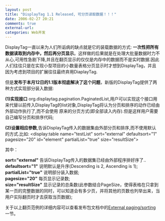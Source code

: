 ```yaml
---
layout: post
title: "DisplayTag 1.1 Released, 可分页读取数据！！！"
date: 2006-02-27 20:21
comments: true
external-url: 
categories: Web开发
---
```


DisplayTag一直以来为人们所诟病的缺点就是它的装载数据的方式: **一次性把所有数据读取到内存中，然后再分页显示**。这样做的后果就是在处理大批量数据时力不从心,可用性急剧下降,并且在翻页显示的仅仅是内存中的数据而不是实时数据.因此人们往往只是在实现小型项目的小数量表格分页显示时才想到DisplayTag，并且因为考虑到项目的扩展往往最终弃用DiaplayTag.
<!-- more -->

但是**发布于本月12日的1.1版本彻底解决了这个问题**，新版的DisplayTag提供了两种方式实现部分装入数据:

**(1)实现接口** org.displaytag.pagination.PaginatedList,用户可以实现这个接口用来代替以前传入DisplayTag的list对象,DisplayTag将认为分页和排序的动作已经由外部动作执行了,而不会使用 原来的分页方式(即全部读入内存).但是这样用户需要自己编写分页和排序代码;

**(2)设置相应参数**,告诉DisplayTag传入的数据集由外部分页和排序,而不使用默认的方式.比如:
	<display:table name="testList" sort="external" defaultsort="1" pagesize="20" id="element" partialList="true" size="resultSize">

其中：

**sort="external"** 告诉DisplayTag传入的数据集已经由外部程序排好序了..  
**defaultsort="1"** 说明默认是升序(Descending is 2, Ascending is 1);  
**partialList="true"** 说明部分装入数据;  
**pagesize="20"** 每页显示记录数;  
**size="resultSize"** 显示记录的总条数(此参数结合PageSize，使得表格在只拿到某一页的完整数据的同时，可以知道会有多少页，并将其他的页数也列举出来，当用户实际翻页时才去获取当页数据);

关于以上翻页范例的详细内容可以查看发布包文档中的[External paging/sorting](http://displaytag.sourceforge.net/11/tut_externalSortAndPage.html) 一节。